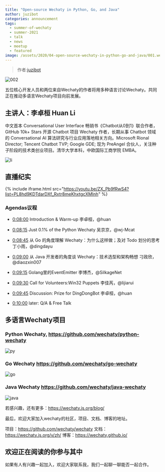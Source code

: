```yaml
---
title: "Open-source Wechaty in Python, Go, and Java"
author: juzibot
categories: announcement
tags:
  - summer-of-wechaty
  - summer-2021
  - talk
  - news
  - meetup
  - featured
image: /assets/2020/04-open-source-wechaty-in-python-go-and-java/001.webp
---
```


> 作者:[juzibot](https://github.com/juzibot)

<!-- more -->
![002](/assets/2020/04-open-source-wechaty-in-python-go-and-java/002.webp)

五位核心开发人员和两位来自Wechaty的作者将用多种语言讨论Wechaty。共同正在推动多语言Wechaty项目向前发展。

## 主讲人：李卓桓 Huan Li

中文首本 Conversational User Interface 畅销书《Chatbot从0到1》联合作者，GitHub 10k+ Stars 开源 Chatbot 项目 Wechaty 作者，长期从事 Chatbot 领域的 Conversational AI 算法研究与行业应用落地相关方向。Microsoft Rional Director; Tencent Chatbot TVP; Google GDE; 现为 PreAngel 合伙人，关注种子阶段的技术类创业项目。清华大学本科，中欧国际工商学院 EMBA。

![li](/assets/2020/04-open-source-wechaty-in-python-go-and-java/li.webp)

## 直播纪实

{% include iframe.html src="https://youtu.be/ZX_Pb9fRwS4?list=PL8hd9KDTdarDXf_Rxtr8meKhxtgcXMInh" %}

### Agendas议程

- [0:08:00](https://www.youtube.com/watch?v=ZX_Pb9fRwS4&list=PL8hd9KDTdarDXf_Rxtr8meKhxtgcXMInh&index=8&t=480s)  Introduction & Warm-up 李卓桓，@huan

- [0:08:15](https://www.youtube.com/watch?v=ZX_Pb9fRwS4&list=PL8hd9KDTdarDXf_Rxtr8meKhxtgcXMInh&index=8&t=495s) Just 0.1% of the Python Wechaty 吴京京，@wj-Mcat

- [0:08:45](https://www.youtube.com/watch?v=ZX_Pb9fRwS4&list=PL8hd9KDTdarDXf_Rxtr8meKhxtgcXMInh&index=8&t=525s) 从 Go 的角度理解 Wechaty：为什么这样做；及对 Todo 划分的思考 丁小雨，@dingdayu

- [0:09:00](https://www.youtube.com/watch?v=ZX_Pb9fRwS4&list=PL8hd9KDTdarDXf_Rxtr8meKhxtgcXMInh&index=8&t=540s) 从 Java 开发者的角度谈 Wechaty：技术选型和架构畅想 刁政欣，@diaozxin007

- [0:09:15](https://www.youtube.com/watch?v=ZX_Pb9fRwS4&list=PL8hd9KDTdarDXf_Rxtr8meKhxtgcXMInh&index=8&t=555s) Golang里的EventEmitter 李博杰，@SilkageNet

- [0:09:30](https://www.youtube.com/watch?v=ZX_Pb9fRwS4&list=PL8hd9KDTdarDXf_Rxtr8meKhxtgcXMInh&index=8&t=570s) Call for Volunteers:Win32 Puppets 李佳芮，@lijiarui

- [0:09:45](https://www.youtube.com/watch?v=ZX_Pb9fRwS4&list=PL8hd9KDTdarDXf_Rxtr8meKhxtgcXMInh&index=8&t=585s) Discussion: Prize for DingDongBot 李卓桓，@huan

- [0:10:00](https://www.youtube.com/watch?v=ZX_Pb9fRwS4&list=PL8hd9KDTdarDXf_Rxtr8meKhxtgcXMInh&index=8&t=600s) later: Q/A & Free Talk

##  多语言Wechaty项目

### Python Wechaty, <https://github.com/wechaty/python-wechaty>

![py](/assets/2020/04-open-source-wechaty-in-python-go-and-java/py.webp)

### Go Wechaty <https://github.com/wechaty/go-wechaty>

![go](/assets/2020/04-open-source-wechaty-in-python-go-and-java/go.webp)

### Java Wechaty <https://github.com/wechaty/java-wechaty>

![java](/assets/2020/04-open-source-wechaty-in-python-go-and-java/java.webp)

若感兴趣，还有更多：<https://wechaty.js.org/blog/>

最后，欢迎大家加入wechaty的社区，项目、文档、博客的地址。

项目：<https://github.com/wechaty/wechaty>
文档：<https://wechaty.js.org/v/zh/>
博客：<https://wechaty.github.io/>

## 欢迎正在阅读的你参与其中

如果有人有兴趣一起加入，欢迎大家联系我，我们一起聊一聊能否一起合作。
